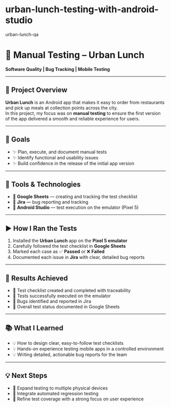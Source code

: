 # urban-lunch-testing-with-android-studio
urban-lunch-qa

# 🌸 Manual Testing – Urban Lunch  
**Software Quality | Bug Tracking | Mobile Testing**  

---

## 📌 Project Overview  
**Urban Lunch** is an Android app that makes it easy to order from restaurants and pick up meals at collection points across the city.  
In this project, my focus was on **manual testing** to ensure the first version of the app delivered a smooth and reliable experience for users.  

---

## 🎯 Goals  
- ✨ Plan, execute, and document manual tests  
- ✨ Identify functional and usability issues  
- ✨ Build confidence in the release of the initial app version  

---

## 🔧 Tools & Technologies  
- 📝 **Google Sheets** — creating and tracking the test checklist  
- 🐞 **Jira** — bug reporting and tracking  
- 📱 **Android Studio** — test execution on the emulator (Pixel 5)  

---

## ▶️ How I Ran the Tests  
1. Installed the **Urban Lunch** app on the **Pixel 5 emulator**  
2. Carefully followed the test checklist in **Google Sheets**  
3. Marked each case as ✅ **Passed** or ❌ **Failed**  
4. Documented each issue in **Jira** with clear, detailed bug reports  

---

## 🧾 Results Achieved  
- 🌟 Test checklist created and completed with traceability  
- 🌟 Tests successfully executed on the emulator  
- 🌟 Bugs identified and reported in Jira  
- 🌟 Overall test status documented in Google Sheets  

---

## 📚 What I Learned  
- 💡 How to design clear, easy-to-follow test checklists  
- 💡 Hands-on experience testing mobile apps in a controlled environment  
- 💡 Writing detailed, actionable bug reports for the team  

---

## 💡 Next Steps  
- 🌈 Expand testing to multiple physical devices  
- 🌈 Integrate automated regression testing  
- 🌈 Refine test coverage with a strong focus on user experience  
